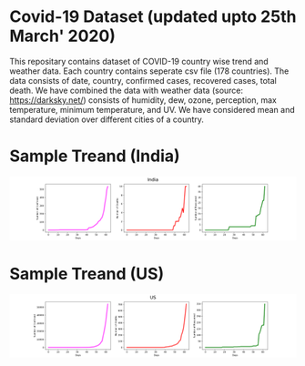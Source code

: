 # Covid-19 Dataset (updated upto 25th March' 2020)
This repositary contains dataset of COVID-19 country wise trend and weather data.
Each country contains seperate csv file (178 countries).
The data consists of date, country, confirmed cases, recovered cases, total death. We have combined the data with weather data (source: https://darksky.net/) consists of humidity, dew, ozone, perception, max temperature, minimum temperature, and UV. We have considered mean and standard deviation over different cities of a country.

# Sample Treand (India)
![India](India.png)

# Sample Treand (US)
![US](US.png)

